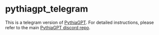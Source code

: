 # pythiagpt_telegram
This is a telegram version of [PythiaGPT](https://github.com/0xmakerr/pythiagpt). For detailed instructions, please refer to the main [PythiaGPT discord repo](https://github.com/0xmakerr/pythiagpt.).

